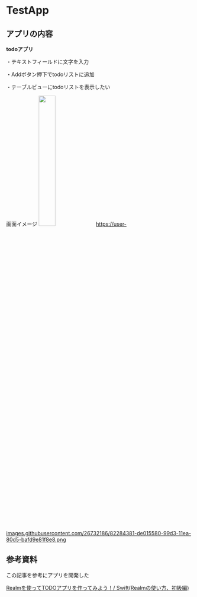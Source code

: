 # TestApp

## アプリの内容
**todoアプリ**

・テキストフィールドに文字を入力

・Addボタン押下でtodoリストに追加

・テーブルビューにtodoリストを表示したい


画面イメージ
<img src="https://user-images.githubusercontent.com/26732186/82284381-de015580-99d3-11ea-80d5-bafd9e81f8e8.png" width=30%>
https://user-images.githubusercontent.com/26732186/82284381-de015580-99d3-11ea-80d5-bafd9e81f8e8.png

## 参考資料
この記事を参考にアプリを開発した

[Realmを使ってTODOアプリを作ってみよう！/ Swift(Realmの使い方、初級編)](https://qiita.com/pe-ta/items/616e0dbd364179ca284b)

